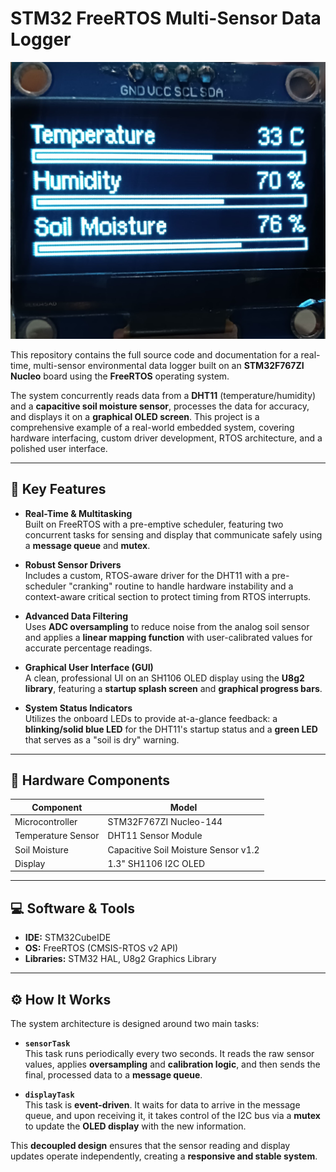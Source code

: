 # STM32 FreeRTOS Multi-Sensor Data Logger
![OLED Display Output](Source%20codes%20and%20Pin%20connections/oled_display.jpg)

This repository contains the full source code and documentation for a real-time, multi-sensor environmental data logger built on an **STM32F767ZI Nucleo** board using the **FreeRTOS** operating system.

The system concurrently reads data from a **DHT11** (temperature/humidity) and a **capacitive soil moisture sensor**, processes the data for accuracy, and displays it on a **graphical OLED screen**. This project is a comprehensive example of a real-world embedded system, covering hardware interfacing, custom driver development, RTOS architecture, and a polished user interface.

---

## 🔑 Key Features

- **Real-Time & Multitasking**  
  Built on FreeRTOS with a pre-emptive scheduler, featuring two concurrent tasks for sensing and display that communicate safely using a **message queue** and **mutex**.

- **Robust Sensor Drivers**  
  Includes a custom, RTOS-aware driver for the DHT11 with a pre-scheduler "cranking" routine to handle hardware instability and a context-aware critical section to protect timing from RTOS interrupts.

- **Advanced Data Filtering**  
  Uses **ADC oversampling** to reduce noise from the analog soil sensor and applies a **linear mapping function** with user-calibrated values for accurate percentage readings.

- **Graphical User Interface (GUI)**  
  A clean, professional UI on an SH1106 OLED display using the **U8g2 library**, featuring a **startup splash screen** and **graphical progress bars**.

- **System Status Indicators**  
  Utilizes the onboard LEDs to provide at-a-glance feedback: a **blinking/solid blue LED** for the DHT11's startup status and a **green LED** that serves as a "soil is dry" warning.

---

## 🔧 Hardware Components

| Component           | Model                                  |
|---------------------|----------------------------------------|
| Microcontroller     | STM32F767ZI Nucleo-144                 |
| Temperature Sensor  | DHT11 Sensor Module                    |
| Soil Moisture       | Capacitive Soil Moisture Sensor v1.2   |
| Display             | 1.3" SH1106 I2C OLED                   |

---

## 💻 Software & Tools

- **IDE:** STM32CubeIDE  
- **OS:** FreeRTOS (CMSIS-RTOS v2 API)  
- **Libraries:** STM32 HAL, U8g2 Graphics Library

---

## ⚙️ How It Works

The system architecture is designed around two main tasks:

- **`sensorTask`**  
  This task runs periodically every two seconds. It reads the raw sensor values, applies **oversampling** and **calibration logic**, and then sends the final, processed data to a **message queue**.

- **`displayTask`**  
  This task is **event-driven**. It waits for data to arrive in the message queue, and upon receiving it, it takes control of the I2C bus via a **mutex** to update the **OLED display** with the new information.

This **decoupled design** ensures that the sensor reading and display updates operate independently, creating a **responsive and stable system**.
